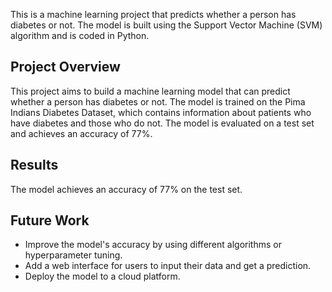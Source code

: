 This is a machine learning project that predicts whether a person has diabetes or not. The model is built using the Support Vector Machine (SVM) algorithm and is coded in Python.

## Project Overview

This project aims to build a machine learning model that can predict whether a person has diabetes or not. The model is trained on the Pima Indians Diabetes Dataset, which contains information about patients who have diabetes and those who do not. The model is evaluated on a test set and achieves an accuracy of 77%.

## Results

The model achieves an accuracy of 77% on the test set.

## Future Work

* Improve the model's accuracy by using different algorithms or hyperparameter tuning.
* Add a web interface for users to input their data and get a prediction.
* Deploy the model to a cloud platform.
